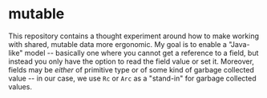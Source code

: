# mutable

This repository contains a thought experiment around how to make
working with shared, mutable data more ergonomic. My goal is to enable
a "Java-like" model -- basically one where you cannot get a reference
to a field, but instead you only have the option to read the field
value or set it. Moreover, fields may be *either* of primitive type or
of some kind of garbage collected value -- in our case, we use `Rc` or
`Arc` as a "stand-in" for garbage collected values.


